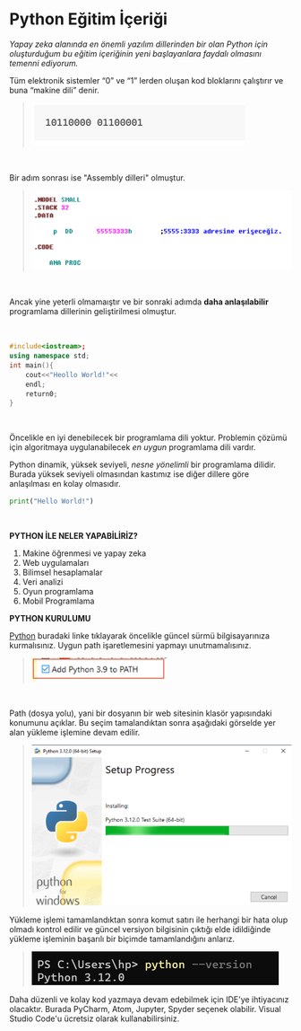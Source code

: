 # Python Eğitim İçeriği
_Yapay zeka alanında en önemli yazılım dillerinden bir olan Python için oluşturduğum bu eğitim içeriğinin yeni başlayanlara faydalı olmasını temenni ediyorum._

Tüm elektronik sistemler “0” ve “1” lerden 
oluşan kod bloklarını çalıştırır ve buna  “makine dili” denir.

>![Makine Dili Öğrenği](./makinedili.png)
<br>

 Bir adım sonrası ise "Assembly dilleri" olmuştur.
<br>

>![Assembly Örneği](./assembly.png)
<br>

Ancak yine yeterli olmamaıştır ve bir sonraki adımda **daha anlaşılabilir** programlama dillerinin geliştirilmesi olmuştur.

<br>

```C++
#include<iostream>;
using namespace std;
int main(){
    cout<<"Heollo World!"<<
    endl;
    return0;
}
```
<br> 

Öncelikle en iyi denebilecek bir programlama dili yoktur. Problemin çözümü için algoritmaya uygulanabilecek _en uygun_ programlama dili vardır.

Python dinamik, yüksek seviyeli, _nesne yönelimli_ bir programlama dilidir. Burada yüksek seviyeli olmasından kastımız ise diğer dillere göre anlaşılması en kolay olmasıdır.
   


```python
print("Hello World!")
```
<br>

**PYTHON İLE NELER YAPABİLİRİZ?**

1. Makine öğrenmesi ve yapay zeka 
2. Web uygulamaları
3. Bilimsel hesaplamalar
4. Veri analizi
5. Oyun programlama
6. Mobil Programlama

**PYTHON KURULUMU**
<br>

[Python](https://www.python.org) buradaki linke tıklayarak öncelikle güncel sürmü bilgisayarınıza kurmalısınız.
Uygun path işaretlemesini yapmayı unutmamalısınız.
<br> 
>![Path Seçimi](./path.png)
<br>

Path (dosya yolu), yani bir dosyanın bir web sitesinin klasör yapısındaki konumunu açıklar. Bu seçim tamalandıktan sonra aşağıdaki görselde yer alan yükleme işlemine devam edilir. 

>![Setup](./setup.png)

Yükleme işlemi tamamlandıktan sonra komut satırı ile herhangi bir hata olup olmadı kontrol edilir ve güncel versiyon bilgisinin çıktığı elde idildiğinde yükleme işleminin başarılı bir biçimde tamamlandığını anlarız.

>![Version](./version.png)

Daha düzenli ve kolay kod yazmaya devam edebilmek için IDE'ye ihtiyacınız olacaktır.
Burada PyCharm, Atom, Jupyter, Spyder seçenek olabilir. Visual Studio Code'u ücretsiz olarak kullanabilirsiniz.











